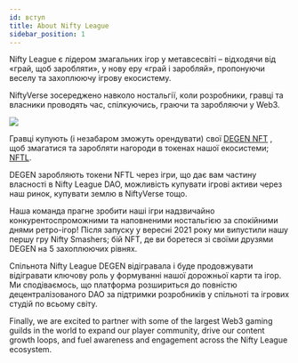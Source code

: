 ```yaml
---
id: вступ
title: About Nifty League
sidebar_position: 1
---
```


Nifty League є лідером змагальних ігор у метавсесвіті – відходячи від «грай, щоб заробляти», у нову еру «грай і заробляй», пропонуючи веселу та захоплюючу ігрову екосистему.

NiftyVerse зосереджено навколо ностальгії, коли розробники, гравці та власники проводять час, спілкуючись, граючи та заробляючи у Web3.

![](/img/story.gif)

Гравці купують (і незабаром зможуть орендувати) свої [DEGEN NFT](https://opensea.io/collection/niftydegen) , щоб змагатися та заробляти нагороди в токенах нашої екосистеми; [NFTL](https://www.coingecko.com/en/coins/nifty-league).

DEGEN заробляють токени NFTL через ігри, що дає вам частину власності в Nifty League DAO, можливість купувати ігрові активи через наш ринок, купувати землю в NiftyVerse тощо.

Наша команда прагне зробити наші ігри надзвичайно конкурентоспроможними та наповненими ностальгією за спокійними днями ретро-ігор! Після запуску у вересні 2021 року ми випустили нашу першу гру Nifty Smashers; бій NFT, де ви боретеся зі своїми друзями DEGEN на 5 захоплюючих рівнях.

Спільнота Nifty League DEGEN відігравала і буде продовжувати відігравати ключову роль у формуванні нашої дорожньої карти та ігор. Ми сподіваємось, що платформа розшириться до повністю децентралізованого DAO за підтримки розробників у спільноті та ігрових студій по всьому світу.

Finally, we are excited to partner with some of the largest Web3 gaming guilds in the world to expand our player community, drive our content growth loops, and fuel awareness and engagement across the Nifty League ecosystem.
